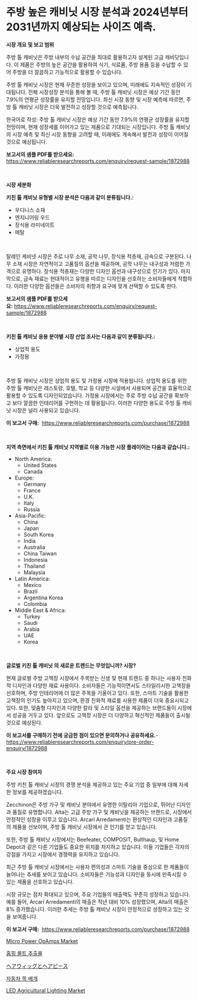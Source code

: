 <p><h1>주방 높은 캐비닛 시장 분석과 2024년부터 2031년까지 예상되는 사이즈 예측.</h1></p><p><strong>시장 개요 및 보고 범위</strong></p>
<p><p>주방 톨 캐비닛은 주방 내부의 수납 공간을 최대로 활용하고자 설계된 고급 캐비닷입니다. 이 제품은 주방의 높은 공간을 활용하여 식기, 식료품, 주방 용품 등을 수납할 수 있어 주방을 더 깔끔하고 기능적으로 활용할 수 있습니다. </p><p>주방 톨 캐비닛 시장은 현재 꾸준한 성장을 보이고 있으며, 미래에도 지속적인 성장이 기대됩니다. 전체 시장성장 분석을 통해 볼 때, 주방 톨 캐비닛 시장은 예상 기간 동안 7.9%의 연평균 성장률을 유지할 전망입니다. 최신 시장 동향 및 시장 예측에 따르면, 주방 톨 캐비닛 시장은 더욱 발전하고 성장할 것으로 예측됩니다. </p><p>한국어로 작성: 주방 톨 캐비닛 시장은 예상 기간 동안 7.9%의 연평균 성장률을 유지할 전망이며, 현재 성장세를 이어가고 있는 제품으로 기대되는 시장입니다. 주방 톨 캐비닛의 시장 예측 및 최신 시장 동향을 고려할 때, 미래에도 계속해서 발전과 성장이 이어질 것으로 예상됩니다.</p></p>
<p><strong>보고서의 샘플 PDF를 받으세요:</strong> <a href="https://www.reliableresearchreports.com/enquiry/request-sample/1872988">https://www.reliableresearchreports.com/enquiry/request-sample/1872988</a></p>
<p>&nbsp;</p>
<p><strong>시장 세분화</strong></p>
<p><strong>키친 톨 캐비닛 유형별 시장 분석은 다음과 같이 분류됩니다.:</strong></p>
<p><ul><li>우디니스 소재</li><li>엔지니어링 우드</li><li>장식용 라미네이트</li><li>메탈</li></ul></p>
<p>&nbsp;</p>
<p><p>탈레인 케비넷 시장은 주로 나무 소재, 공학 나무, 장식용 적층재, 금속으로 구분된다. 나무 소재 시장은 자연적이고 고품질의 옵션을 제공하며, 공학 나무는 내구성과 저렴한 가격으로 유명하다. 장식용 적층재는 다양한 디자인 옵션과 내구성으로 인기가 있다. 마지막으로, 금속 재료는 현대적이고 유행을 따르는 디자인을 선호하는 소비자들에게 적합하다. 이러한 다양한 옵션들은 소비자의 취향과 요구에 맞게 선택할 수 있도록 한다.</p></p>
<p><strong>보고서의 샘플 PDF를 받으세요:</strong>&nbsp;<a href="https://www.reliableresearchreports.com/enquiry/request-sample/1872988">https://www.reliableresearchreports.com/enquiry/request-sample/1872988</a></p>
<p>&nbsp;</p>
<p><strong> 키친 톨 캐비닛 응용 분야별 시장 산업 조사는 다음과 같이 분류됩니다.:</strong></p>
<p><ul><li>상업적 용도</li><li>가정용</li></ul></p>
<p>&nbsp;</p>
<p><p>주방 톨 캐비닛 시장은 상업적 용도 및 가정용 시장에 적용됩니다. 상업적 용도를 위한 주방 톨 캐비닛은 레스토랑, 호텔, 학교 등 다양한 시설에서 사용되며 공간을 효율적으로 활용할 수 있도록 디자인되었습니다. 가정용 시장에서는 주로 주방 수납 공간을 확보하고 보다 깔끔한 인테리어를 구현하는 데 활용됩니다. 이러한 다양한 용도로 주방 톨 캐비닛 시장은 널리 사용되고 있습니다.</p></p>
<p><strong>이 보고서 구매:</strong>&nbsp; <a href="https://www.reliableresearchreports.com/purchase/1872988">https://www.reliableresearchreports.com/purchase/1872988</a></p>
<p>&nbsp;</p>
<p><strong>지역 측면에서 키친 톨 캐비닛 지역별로 이용 가능한 시장 플레이어는 다음과 같습니다.:</strong></p>
<p><ul>
    <li>
        North America:
        <ul>
            <li>United States</li>
            <li>Canada</li>
        </ul>
    </li>
    <li>
        Europe:
        <ul>
            <li>Germany</li>
            <li>France</li>
            <li>U.K.</li>
            <li>Italy</li>
            <li>Russia</li>
        </ul>
    </li>
    <li>
        Asia-Pacific:
        <ul>
            <li>China</li>
            <li>Japan</li>
            <li>South Korea</li>
            <li>India</li>
            <li>Australia</li>
            <li>China Taiwan</li>
            <li>Indonesia</li>
            <li>Thailand</li>
            <li>Malaysia</li>
        </ul>
    </li>
    <li>
        Latin America:
        <ul>
            <li>Mexico</li>
            <li>Brazil</li>
            <li>Argentina Korea</li>
            <li>Colombia</li>
        </ul>
    </li>
    <li>
        Middle East & Africa:
        <ul>
            <li>Turkey</li>
            <li>Saudi</li>
            <li>Arabia</li>
            <li>UAE</li>
            <li>Korea</li>
        </ul>
    </li>
    </ul></p>
<p>&nbsp;</p>
<p><strong>글로벌 키친 톨 캐비닛 의 새로운 트렌드는 무엇입니까? 시장?</strong></p>
<p><p>현재 글로벌 주방 고책장 시장에서 주목받는 신생 및 현재 트렌드 중 하나는 사용자 친화적 디자인과 다양한 재료 사용이다. 소비자들은 기능적이면서도 스타일리시한 고책장을 선호하며, 주방 인테리어에 더 많은 주목을 기울이고 있다. 또한, 스마트 기술을 활용한 고책장의 인기도 높아지고 있으며, 환경 친화적 재료를 사용한 제품이 더욱 중요시되고 있다. 또한, 맞춤형 디자인과 다양한 칼라 및 스타일 옵션을 제공하는 브랜드들이 시장에서 성공을 거두고 있다. 앞으로도 고책장 시장은 더 다양하고 혁신적인 제품들이 출시될 것으로 예상된다.</p></p>
<p><strong>이 보고서를 구매하기 전에 궁금한 점이 있으면 문의하거나 공유하세요.</strong>- <a href="https://www.reliableresearchreports.com/enquiry/pre-order-enquiry/1872988">https://www.reliableresearchreports.com/enquiry/pre-order-enquiry/1872988</a></p>
<p>&nbsp;</p>
<p><strong>주요 시장 참여자</strong></p>
<p><p>주방 키친 톨 캐비닛 시장의 경쟁 분석을 제공하고 있는 주요 기업 중 일부에 대해 자세한 정보를 제공하겠습니다.</p><p>Zecchinon은 주방 가구 및 캐비닛 분야에서 유명한 이탈리아 기업으로, 뛰어난 디자인과 품질로 유명합니다. Alta는 고급 주방 가구 및 캐비닛을 제공하는 브랜드로, 시장에서 안정적인 성장을 이루고 있습니다. Arcari Arredamenti는 환상적인 디자인과 고품질의 제품을 선보이며, 주방 톨 캐비닛 시장에서 큰 인기를 얻고 있습니다.</p><p>또한, 주방 톨 캐비닛 시장에서는 Beefeater, COMPOSIT, Bulthaup, 및 Home Depot과 같은 다른 기업들도 중요한 위치를 차지하고 있습니다. 이들 기업들은 각자의 강점을 가지고 시장에서 경쟁력을 유지하고 있습니다.</p><p>최근 주방 톨 캐비닛 시장에서는 사용자 편의성과 스마트 기술을 중심으로 한 제품들이 늘어나는 추세를 보이고 있습니다. 소비자들은 기능성과 디자인을 동시에 만족시킬 수 있는 제품을 선호하고 있습니다.</p><p>시장 규모는 점차 확대되고 있으며, 주요 기업들의 매출액도 꾸준히 성장하고 있습니다. 예를 들어, Arcari Arredamenti의 매출은 작년 대비 10% 성장했으며, Alta의 매출은 8% 증가했습니다. 이러한 추세는 주방 톨 캐비닛 시장이 안정적으로 성장하고 있는 것을 보여줍니다.</p></p>
<p><strong>이 보고서 구매:</strong>&nbsp;&nbsp;<a href="https://www.reliableresearchreports.com/purchase/1872988">https://www.reliableresearchreports.com/purchase/1872988</a></p>
<p><p><a href="https://issuu.com/reportprime-2/docs/micro-power-opamps-market-size-2030.pptx">Micro Power OpAmps Market</a></p><p><a href="https://github.com/idcefvhkdut6/Market-Research-Report-List-1/blob/main/64610792478.md">홉핑 몰트 추출물</a></p><p><a href="https://github.com/ppmazlotr77499/Market-Research-Report-List-1/blob/main/45779532846.md">ヘアウィッグとヘアピース</a></p><p><a href="https://github.com/vsap75a286l/Market-Research-Report-List-1/blob/main/82095332479.md">자동차 목 베개</a></p><p><a href="https://zircon-bluebell-299.notion.site/LED-Agricultural-Lighting-Market-Size-Focuses-on-Market-Dynamics-In-Depth-Analysis-and-Future-Proje-155583aa3428423492f310186ea2dda7">LED Agricultural Lighting Market</a></p></p>

